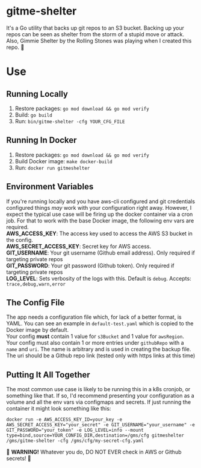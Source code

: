 # gitme-shelter
It's a Go utility that backs up git repos to an S3 bucket. Backing up your repos can be seen as shelter from the storm of a stupid move or attack. Also, Gimmie Shelter by the Rolling Stones was playing when I created this repo. 🤷

# Use
## Running Locally
1. Restore packages: `go mod download && go mod verify`
2. Build: `go build`
3. Run: `bin/gitme-shelter -cfg YOUR_CFG_FILE`

## Running In Docker
1. Restore packages: `go mod download && go mod verify`
2. Build Docker image: `make docker-build`
3. Run: `docker run gitmeshelter`

## Environment Variables
If you're running locally and you have aws-cli configured and git credentials configured things _may_ work with your configuration right away. However, I expect the typical use case will be firing up the docker container via a cron job. For that to work with the base Docker image, the following env vars are required.  
**AWS_ACCESS_KEY**: The access key used to access the AWS S3 bucket in the config.  
**AWS_SECRET_ACCESS_KEY**: Secret key for AWS access.  
**GIT_USERNAME**: Your git username (Github email address). Only required if targeting private repos  
**GIT_PASSWORD**: Your git password (Github token). Only required if targeting private repos  
**LOG_LEVEL**: Sets verbosity of the logs with this. Default is `debug`. Accepts: `trace,debug,warn,error`

## The Config File
The app needs a configuration file which, for lack of a better format, is YAML. You can see an example in `default-test.yaml` which is copied to the Docker image by default.  
Your config **must** contain 1 value for `s3Bucket` and 1 value for `awsRegion`.  
Your config must also contain 1 or more entries under `githubRepo` with a `name` and `uri`. The name is arbitrary and is used in creating the backup file. The uri should be a Github repo link (tested only with https links at this time)

## Putting It All Together
The most common use case is likely to be running this in a k8s cronjob, or something like that. If so, I'd recommend presenting your configuration as a volume and all the env vars via configmaps and secrets. If just running the container it might look something like this:
```
docker run -e AWS_ACCESS_KEY_ID=your_key -e AWS_SECRET_ACCESS_KEY="your_secret" -e GIT_USERNAME="your_username" -e GIT_PASSWORD="your_token" -e LOG_LEVEL=info --mount type=bind,source=YOUR_CONFIG_DIR,destination=/gms/cfg gitmeshelter /gms/gitme-shelter -cfg /gms/cfg/my-secret-cfg.yaml
```

🚨 **WARNING!** Whatever you do, DO NOT EVER check in AWS or Github secrets! 🚨
